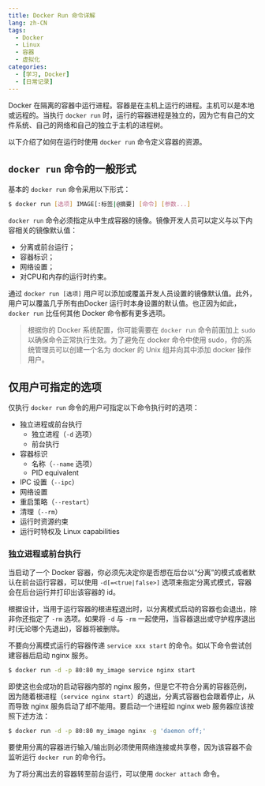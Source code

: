 ```yaml
---
title: Docker Run 命令详解
lang: zh-CN
tags: 
  - Docker
  - Linux
  - 容器
  - 虚拟化
categories: 
  - [学习, Docker]
  - [日常记录]
---
```

Docker 在隔离的容器中运行进程。容器是在主机上运行的进程。主机可以是本地或远程的。当执行 `docker run` 时，运行的容器进程是独立的，因为它有自己的文件系统、自己的网络和自己的独立于主机的进程树。

以下介绍了如何在运行时使用 `docker run` 命令定义容器的资源。

## `docker run` 命令的一般形式

基本的 `docker run` 命令采用以下形式：

```bash
$ docker run [选项] IMAGE[:标签|@摘要] [命令] [参数...]
```

`docker run` 命令必须指定从中生成容器的镜像。镜像开发人员可以定义与以下内容相关的镜像默认值：

* 分离或前台运行；
* 容器标识；
* 网络设置；
* 对CPU和内存的运行时约束。

通过 `docker run [选项]` 用户可以添加或覆盖开发人员设置的镜像默认值。此外，用户可以覆盖几乎所有由Docker 运行时本身设置的默认值。也正因为如此，`docker run` 比任何其他 Docker 命令都有更多选项。

> 根据你的 Docker 系统配置，你可能需要在 `docker run` 命令前面加上 `sudo` 以确保命令正常执行生效。为了避免在 docker 命令中使用 sudo，你的系统管理员可以创建一个名为 docker 的 Unix 组并向其中添加 docker 操作用户。

## 仅用户可指定的选项

仅执行 `docker run` 命令的用户可指定以下命令执行时的选项：

* 独立进程或前台执行
  - 独立进程（`-d` 选项）
  - 前台执行
* 容器标识
  - 名称（`--name` 选项）
  - PID equivalent
* IPC 设置（`--ipc`）
* 网络设置
* 重启策略（`--restart`）
* 清理（`--rm`）
* 运行时资源约束
* 运行时特权及 Linux capabilities

### 独立进程或前台执行

当启动了一个 Docker 容器，你必须先决定你是否想在后台以“分离”的模式或者默认在前台运行容器，可以使用 `-d[=<true|false>]` 选项来指定分离式模式，容器会在后台运行并打印出该容器的 id。

根据设计，当用于运行容器的根进程退出时，以分离模式启动的容器也会退出，除非你还指定了 `-rm` 选项。如果将 `-d` 与 `-rm` 一起使用，当容器退出或守护程序退出时(无论哪个先退出)，容器将被删除。

不要向分离模式运行的容器传递 `service xxx start` 的命令。如以下命令尝试创建容器后启动 nginx 服务。

```bash
$ docker run -d -p 80:80 my_image service nginx start
```

即使这也会成功的启动容器内部的 nginx 服务，但是它不符合分离的容器范例，因为随着根进程（`service nginx start`）的退出，分离式容器也会跟着停止，从而导致 nginx 服务启动了却不能用。要启动一个进程如 nginx web 服务器应该按照下述方法：

```bash
$ docker run -d -p 80:80 my_image nginx -g 'daemon off;'
```

要使用分离的容器进行输入/输出则必须使用网络连接或共享卷，因为该容器不会监听运行 `docker run` 的命令行。

为了将分离出去的容器转至前台运行，可以使用 `docker attach` 命令。